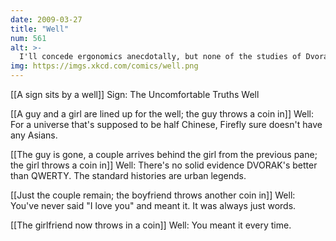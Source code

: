 ```yaml
---
date: 2009-03-27
title: "Well"
num: 561
alt: >-
  I'll concede ergonomics anecdotally, but none of the studies of Dvorak were at all rigorous (the most-cited Navy study was overseen by Dvorak himself).  And the 'slow typists down' thing is a myth.  Also EMACS RULES VI DROOLS WOOOOOOO!
img: https://imgs.xkcd.com/comics/well.png
---
```

[[A sign sits by a well]] Sign: The Uncomfortable Truths Well

[[A guy and a girl are lined up for the well; the guy throws a coin in]] Well: For a universe that's supposed to be half Chinese, Firefly sure doesn't have any Asians.

[[The guy is gone, a couple arrives behind the girl from the previous pane; the girl throws a coin in]] Well: There's no solid evidence DVORAK's better than QWERTY. The standard histories are urban legends.

[[Just the couple remain; the boyfriend throws another coin in]] Well: You've never said "I love you" and meant it. It was always just words.

[[The girlfriend now throws in a coin]] Well: You meant it every time.

